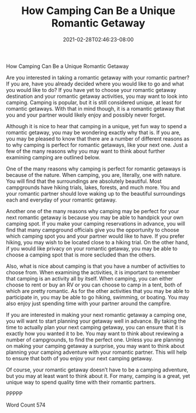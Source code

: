 ﻿---
title: "How Camping Can Be a Unique Romantic Getaway"
date: 2021-02-28T02:46:23-08:00
description: "TXT Tips for Web Success"
featured_image: "/images/TXT.jpg"
tags: ["TXT"]
---

How Camping Can Be a Unique Romantic Getaway

Are you interested in taking a romantic getaway with your romantic partner? If you are, have you already decided where you would like to go and what you would like to do?  If you have yet to choose your romantic getaway destination and your romantic getaway activities, you may want to look into camping.  Camping is popular, but it is still considered unique, at least for romantic getaways.  With that in mind though, it is a romantic getaway that you and your partner would likely enjoy and possibly never forget.

Although it is nice to hear that camping in a unique, yet fun way to spend a romantic getaway, you may be wondering exactly why that is.  If you are, you may be pleased to know that there are a number of different reasons as to why camping is perfect for romantic getaways, like your next one.  Just a few of the many reasons why you may want to think about further examining camping are outlined below.

One of the many reasons why camping is perfect for romantic getaways is because of the nature.  When camping, you are, literally, one with nature.  You will find that the surroundings are absolutely beautiful.  Most campgrounds have hiking trials, lakes, forests, and much more.  You and your romantic partner should love waking up to the beautiful surroundings each and everyday of your romantic getaway.

Another one of the many reasons why camping may be perfect for your next romantic getaway is because you may be able to handpick your own camping spot.  If you make your camping reservations in advance, you will find that many campground officials give you the opportunity to choose which camping spot you and your partner would like to have.  If you prefer hiking, you may wish to be located close to a hiking trial.  On the other hand, if you would like privacy on your romantic getaway, you may be able to choose a camping spot that is more secluded than the others.

Also, what is nice about camping is that you have a number of activities to choose from.  When examining the activities, it is important to remember that camping is an activity all by itself.  When camping, you can either choose to rent or buy an RV or you can choose to camp in a tent, both of which are pretty romantic.  As for the other activities that you may be able to participate in, you may be able to go hiking, swimming, or boating.  You may also enjoy just spending time with your partner around the campfire.

If you are interested in making your next romantic getaway a camping one, you will want to start planning your getaway well in advance.  By taking the time to actually plan your next camping getaway, you can ensure that it is exactly how you wanted it to be.  You may want to think about reviewing a number of campgrounds, to find the perfect one.  Unless you are planning on making your camping getaway a surprise, you may want to think about planning your camping adventure with your romantic partner.  This will help to ensure that both of you enjoy your next camping getaway.

Of course, your romantic getaway doesn’t have to be a camping adventure, but you may at least want to think about it.  For many, camping is a great, yet unique way to spend quality time with their romantic partners.

PPPPP

Word Count 574


